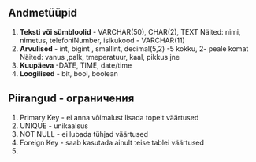 ## Andmetüüpid
1. **Teksti või sümbloolid** - VARCHAR(50), CHAR(2), TEXT
Näited: nimi, nimetus, telefoniNumber, isikukood - VARCHAR(11)
2. **Arvulised** - int, bigint , smallint, decimal(5,2) -5 kokku, 2- peale komat
Näited: vanus ,palk, tmeperatuur, kaal, pikkus jne
3. **Kuupäeva** -DATE, TIME, date/time
4. **Loogilised** - bit, bool, boolean

## Piirangud - ограничения
1. Primary Key - ei anna võimalust lisada topelt väärtused
2. UNIQUE - unikaalsus
3. NOT NULL - ei lubada tühjad väärtused
4. Foreign Key - saab kasutada ainult teise tablei väärtused
5. 
